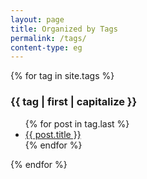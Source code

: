 ```yaml
---
layout: page
title: Organized by Tags
permalink: /tags/
content-type: eg
---
```


<style>
.category-content a {
    text-decoration: none;
    color: #4183c4;
}

.category-content a:hover {
    text-decoration: underline;
    color: #4183c4;
}
</style>

<div class="row">
    {% for tag in site.tags %}
    <div class="col-xl-4 col-lg-6 col-12" >
        <h3 id="{{ tag | first }}">{{ tag | first | capitalize }}</h3>
        <ul class="overflow-auto" id="tag-grid">
        {% for post in tag.last %} 
            <li id="category-content"><a href="{{post.url}}">{{ post.title }}</a></li>
        {% endfor %}
        </ul>
    </div>
    {% endfor %}
    <br/>
    <br/>
</div>
